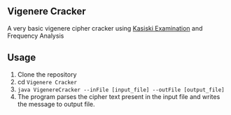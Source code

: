 ## Vigenere Cracker

A very basic vigenere cipher cracker using [Kasiski Examination](https://en.wikipedia.org/wiki/Kasiski_examination) and Frequency Analysis 

## Usage

1. Clone the repository
2. cd `Vigenere Cracker`
3. `java VigenereCracker --inFile [input_file] --outFile [output_file]`
4. The program parses the cipher text present in the input file and writes the message to output file.
